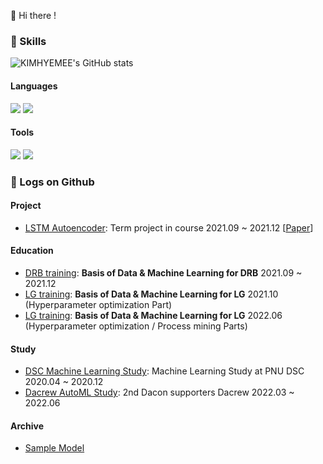 👋 Hi there ! 

### 💪 Skills

![KIMHYEMEE's GitHub stats](https://github-readme-stats.vercel.app/api?username=KIMHYEMEE&show_icons=true&theme=buefy)

#### Languages

<img src="https://img.shields.io/badge/Python-#3776AB?style=plastic&logo=Python&logoColor=white"/> <img src="https://img.shields.io/badge/R-#276DC3?style=plastic&logo=R&logoColor=white"/>

#### Tools

<img src="https://img.shields.io/badge/Keras-#D00000?style=plastic&logo=Keras&logoColor=white"/> <img src="https://img.shields.io/badge/TensorFlow-#FF6F00?style=plastic&logo=TensorFlow&logoColor=white"/>

### 📃 Logs on Github

#### Project

- [LSTM Autoencoder](https://github.com/KIMHYEMEE/industrial_AI): Term project in course 2021.09 ~ 2021.12 [[Paper](https://www.researchgate.net/profile/Dohee-Kim-6/publication/363212700_Outlier_Detection_and_Labeling_of_Ship_Main_Engine_using_LSTM-AutoEncoder/links/6311bd5f1ddd4470212be28f/Outlier-Detection-and-Labeling-of-Ship-Main-Engine-using-LSTM-AutoEncoder.pdf)]

#### Education

- [DRB training](https://github.com/hrbae/DRB_ML_Training): **Basis of Data & Machine Learning for DRB** 2021.09 ~ 2021.12
- [LG training](https://github.com/hrbae/LG_AI_training): **Basis of Data & Machine Learning for LG** 2021.10 (Hyperparameter optimization Part)
- [LG training](https://github.com/hrbae/LG_AI_training): **Basis of Data & Machine Learning for LG** 2022.06 (Hyperparameter optimization / Process mining Parts)

#### Study

- [DSC Machine Learning Study](https://github.com/MachineLearningExploration): Machine Learning Study at PNU DSC 2020.04 ~ 2020.12
- [Dacrew AutoML Study](https://github.com/MAT-dacrew2/description): 2nd Dacon supporters Dacrew 2022.03 ~ 2022.06

#### Archive

- [Sample Model](https://github.com/KIMHYEMEE/basemodel)
